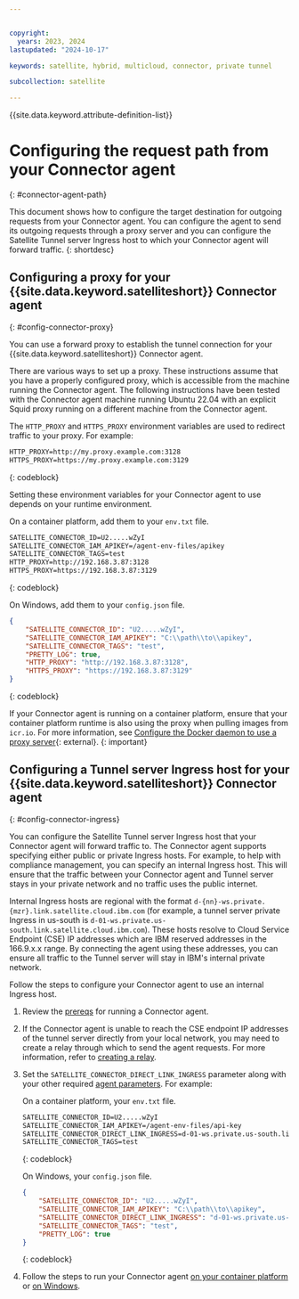 ```yaml
---


copyright:
  years: 2023, 2024
lastupdated: "2024-10-17"

keywords: satellite, hybrid, multicloud, connector, private tunnel

subcollection: satellite

---
```


{{site.data.keyword.attribute-definition-list}}

# Configuring the request path from your Connector agent
{: #connector-agent-path}

This document shows how to configure the target destination for outgoing requests from your Connector agent. You can configure the agent to send its outgoing requests through a proxy server and you can configure the Satellite Tunnel server Ingress host to which your Connector agent will forward traffic.
{: shortdesc}


## Configuring a proxy for your {{site.data.keyword.satelliteshort}} Connector agent
{: #config-connector-proxy}

You can use a forward proxy to establish the tunnel connection for your {{site.data.keyword.satelliteshort}} Connector agent.

There are various ways to set up a proxy. These instructions assume that you have a properly configured proxy, which is accessible from the machine running the Connector agent. The following instructions have been tested with the Connector agent machine running Ubuntu 22.04 with an explicit Squid proxy running on a different machine from the Connector agent.

The `HTTP_PROXY` and `HTTPS_PROXY` environment variables are used to redirect traffic to your proxy. For example:

```txt
HTTP_PROXY=http://my.proxy.example.com:3128
HTTPS_PROXY=https://my.proxy.example.com:3129
```
{: codeblock}

Setting these environment variables for your Connector agent to use depends on your runtime environment.

On a container platform, add them to your `env.txt` file.

```txt
SATELLITE_CONNECTOR_ID=U2.....wZyI
SATELLITE_CONNECTOR_IAM_APIKEY=/agent-env-files/apikey
SATELLITE_CONNECTOR_TAGS=test
HTTP_PROXY=http://192.168.3.87:3128
HTTPS_PROXY=https://192.168.3.87:3129
```
{: codeblock}

On Windows, add them to your `config.json` file.

```json
{
    "SATELLITE_CONNECTOR_ID": "U2.....wZyI",
    "SATELLITE_CONNECTOR_IAM_APIKEY": "C:\\path\\to\\apikey",
    "SATELLITE_CONNECTOR_TAGS": "test",
    "PRETTY_LOG": true,
    "HTTP_PROXY": "http://192.168.3.87:3128",
    "HTTPS_PROXY": "https://192.168.3.87:3129"
}
```
{: codeblock}

If your Connector agent is running on a container platform, ensure that your container platform runtime is also using the proxy when pulling images from `icr.io`. For more information, see [Configure the Docker daemon to use a proxy server](https://docs.docker.com/engine/daemon/proxy/#httphttps-proxy){: external}.
{: important}


## Configuring a Tunnel server Ingress host for your {{site.data.keyword.satelliteshort}} Connector agent
{: #config-connector-ingress}

You can configure the Satellite Tunnel server Ingress host that your Connector agent will forward traffic to. The Connector agent supports specifying either public or private Ingress hosts. For example, to help with compliance management, you can specify an internal Ingress host. This will ensure that the traffic between your Connector agent and Tunnel server stays in your private network and no traffic uses the public internet.

Internal Ingress hosts are regional with the format `d-{nn}-ws.private.{mzr}.link.satellite.cloud.ibm.com` (for example, a tunnel server private Ingress in us-south is `d-01-ws.private.us-south.link.satellite.cloud.ibm.com`).
These hosts resolve to Cloud Service Endpoint (CSE) IP addresses which are IBM reserved addresses in the 166.9.x.x range. By connecting the agent using these addresses, you can ensure all traffic to the Tunnel server will stay in IBM's internal private network.

Follow the steps to configure your Connector agent to use an internal Ingress host.

1. Review the [prereqs](/docs/satellite?topic=satellite-run-agent-locally#agent-prepreqs) for running a Connector agent.

1. If the Connector agent is unable to reach the CSE endpoint IP addresses of the tunnel server directly from your local network, you may need to create a relay through which to send the agent requests. For more information, refer to [creating a relay](/docs/satellite?topic=satellite-direct-link-tutorial#dl-create-coreos-relay).

1. Set the `SATELLITE_CONNECTOR_DIRECT_LINK_INGRESS` parameter along with your other required [agent parameters](/docs/satellite?topic=satellite-run-agent-locally#review-parameters). For example:

    On a container platform, your `env.txt` file.

    ```txt
    SATELLITE_CONNECTOR_ID=U2.....wZyI
    SATELLITE_CONNECTOR_IAM_APIKEY=/agent-env-files/api-key
    SATELLITE_CONNECTOR_DIRECT_LINK_INGRESS=d-01-ws.private.us-south.link.satellite.cloud.ibm.com
    SATELLITE_CONNECTOR_TAGS=test
    ```
    {: codeblock}

    On Windows, your `config.json` file.

    ```json
    {
        "SATELLITE_CONNECTOR_ID": "U2.....wZyI",
        "SATELLITE_CONNECTOR_IAM_APIKEY": "C:\\path\\to\\apikey",
        "SATELLITE_CONNECTOR_DIRECT_LINK_INGRESS": "d-01-ws.private.us-south.link.satellite.cloud.ibm.com",
        "SATELLITE_CONNECTOR_TAGS": "test",
        "PRETTY_LOG": true
    }
    ```
    {: codeblock}

1. Follow the steps to run your Connector agent [on your container platform](/docs/satellite?topic=satellite-run-agent-locally#connector-agent-container-platform) or [on Windows](/docs/satellite?topic=satellite-run-agent-locally#run-agent-windows).

